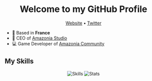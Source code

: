 <h1 align="center">Welcome to my GitHub Profile</h1>

<p align="center">
  <a href="https://offshorp.amazonia-studio.com/">Website</a> •
  <a href="https://twitter.com/Offshorp">Twitter</a>
</p>

* 📌 Based in __France__
* 💼 CEO of [Amazonia Studio](https://amazonia-studio.com/)
* 💻 Game Developer of [Amazonia Community](https://amazonia-studio.fr)

## My Skills
<p align="center">
  <img align="center" alt="Skills" src="https://github.com/Offshorp/Offshorp/blob/master/img/skills.png" />
  
  <img align="center" alt="Stats" src="https://github-readme-stats.vercel.app/api/top-langs/?username=offshorp&layout=compact" />
</p>
